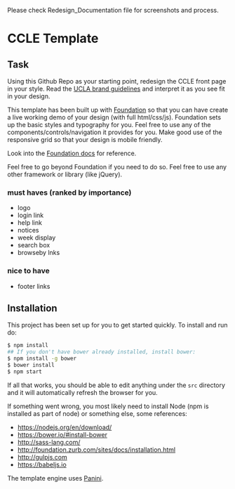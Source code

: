 Please check Redesign_Documentation file for screenshots and process.

# CCLE Template

## Task

Using this Github Repo as your starting point, redesign the CCLE front page in your style. Read the [UCLA brand guidelines](http://brand.ucla.edu/brand/overview/)  and interpret it as you see fit in your design.

This template has been built up with [Foundation](http://foundation.zurb.com/) so that you can have create a live working demo of your design (with full html/css/js).  Foundation sets up the basic styles and typography for you.  Feel free to use any of the components/controls/navigation it provides for you.  Make good use of the responsive grid so that your design is mobile friendly.

Look into the [Foundation docs](http://foundation.zurb.com/sites/docs/) for reference.

Feel free to go beyond Foundation if you need to do so.  Feel free to use any other framework or library (like jQuery).  

### must haves (ranked by importance)

* logo
* login link
* help link
* notices
* week display
* search box
* browseby lnks

### nice to have
* footer links


## Installation

This project has been set up for you to get started quickly.  To install and run do:

```bash
$ npm install
## If you don't have bower already installed, install bower:
$ npm install -g bower
$ bower install
$ npm start
```

If all that works, you should be able to edit anything under the `src` directory and it will automatically refresh the browser for you.

If something went wrong, you most likely need to install Node (npm is installed as part of node) or something else, some references:

* https://nodejs.org/en/download/
* https://bower.io/#install-bower
* http://sass-lang.com/
* http://foundation.zurb.com/sites/docs/installation.html
* http://gulpjs.com
* https://babeljs.io

The template engine uses [Panini](http://foundation.zurb.com/sites/docs/panini.html).
